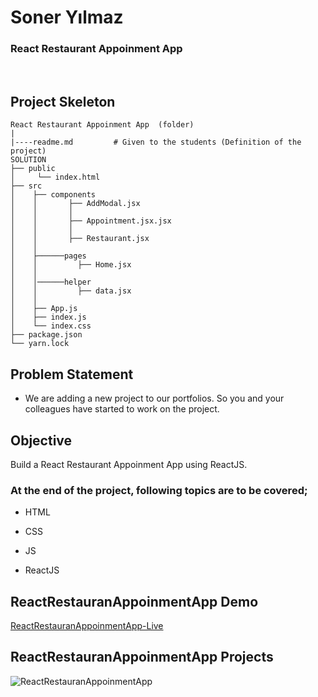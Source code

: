 <h1>Soner Yılmaz</h1>
<h3>React Restaurant Appoinment App </h3>

<br>

## Project Skeleton

```
React Restaurant Appoinment App  (folder)
|
|----readme.md         # Given to the students (Definition of the project)
SOLUTION
├── public
│     └── index.html
├── src
│    ├── components
│    │       ├── AddModal.jsx
│    │       │
│    │       ├── Appointment.jsx.jsx
│    │       │
│    │       ├── Restaurant.jsx
│    │
│    ├──────pages
│    │         ├── Home.jsx
│    │
│    │──────helper
│    │         ├── data.jsx
│    │
│    ├── App.js
│    ├── index.js
│    └── index.css
├── package.json
└── yarn.lock
```

## Problem Statement

-   We are adding a new project to our portfolios. So you and your colleagues have started to work on the project.

## Objective

Build a React Restaurant Appoinment App using ReactJS.

### At the end of the project, following topics are to be covered;

-   HTML

-   CSS

-   JS

-   ReactJS

## ReactRestauranAppoinmentApp Demo

[ReactRestauranAppoinmentApp-Live](https://react-restaurant-appoinment-app.vercel.app/)

## ReactRestauranAppoinmentApp Projects

![ReactRestauranAppoinmentApp](ReactRestauranAppoinmentApp.gif)
